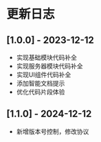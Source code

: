 # 更新日志

## [1.0.0] - 2023-12-12
- 实现基础模块代码补全
- 实现服务器模块代码补全
- 实现UI组件代码补全
- 添加智能文档提示
- 优化代码片段体验

## [1.1.0] - 2024-12-12
- 新增版本号控制，修改协议
